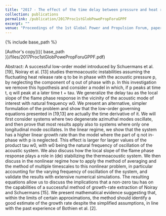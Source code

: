 ```yaml
---
title: "2017 - The effect of the time delay between pressure and heat release rate for low-order models of thermoacoustic instabilities"
collection: publications
permalink: /publication/2017Proc1stGlobPowePropForuGPPF
excerpt: ""
venue: "Proceedings of the 1st Global Power and Propulsion Forum, paper no. GPPF-2017-120"
---
```

{% include base_path %}

[Author's copy]({{ base_path }}/files/2017Proc1stGlobPowePropForuGPPF.pdf)

Abstract: A successful low-order model introduced by Schuermans et al. [19], Noiray et al. [13] studies thermoacoustic instabilities assuming the fluctuating heat release rate q to be in phase with the acoustic pressure p, by neglecting the component of q out of phase with p. In this investigation we remove this hypothesis and consider a model in which, if p peaks at time t, q will peak at a later time t + tau. We generalize the delay tau as the local slope of the flame phase response in the vicinity of the acoustic mode of interest with natural frequency w0. We present an alternative, simpler formulation of the problem and show that the low-order governing equations presented in [19,13] are actually the time derivative of it. We will first consider systems where two degenerate azimuthal modes oscillate, and then prove that most results apply also to systems where only one longitudinal mode oscillates. In the linear regime, we show that the system has a higher linear growth rate than the model where the part of q not in-phase with p is neglected. This effect is larger for larger values of the product tau w0, with w0 being the natural frequency of oscillation of the acoustic system. We also discuss how the local slope of the flame phase response plays a role in (de) stabilizing the thermoacoustic system. We then discuss in the nonlinear regime how to apply the method of averaging and the method of multiple timescales to this nonlinear problem, in particular accounting for the varying frequency of oscillation of the system, and validate the results with extensive numerical simulations. The resulting equations allow us to discuss the implications that a non-zero tau has on the capabilities of a successful method of growth-rate extraction of Noiray and Schuermans [15]. We present mathematical evidence suggesting that, within the limits of certain approximations, the method should identify a good estimate of the growth rate despite the simplified assumptions, in line with the past experience of Bothien et al. [2].